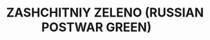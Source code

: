 ---
title: "ZASHCHITNIY ZELENO (RUSSIAN POSTWAR GREEN)       "
price: "TBA"
desc: "Opis nije dostupan"
img_path: "/assets/img/A.MIG-0083.jpg"
brand: AMMO
available: true
cat: "acrylics"
subcat: "ACRYLIC PAINTS (17 mL)"
subsubcat: "SS"
---